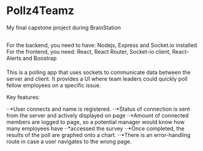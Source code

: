 # Pollz4Teamz
My final capstone project during BrainStation

##
For the backend, you need to have: Nodejs, Express and Socket.io installed
For the frontend, you need: React, React Router, Socket-io client, React-Alerts and Boostrap

####
This is a polling app that uses sockets to communicate data between the server and client. It provides a UI where
team leaders could quickly poll fellow employees on a specific issue.

Key features:

⋅⋅*User connects and name is registered.
⋅⋅*Status of connection is sent from the server and actively displayed on page
⋅⋅*Amount of connected members are logged to page, so a potential manager would know how many employees have 
⋅⋅*accessed the survey
⋅⋅*Once completed, the results of the poll are graphed onto a chart.
⋅⋅*There is an error-handling route in case a user navigates to the wrong page.
